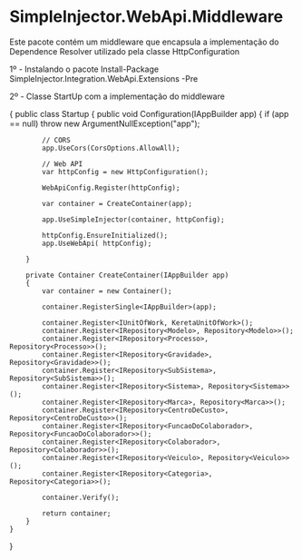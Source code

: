 # SimpleInjector.WebApi.Middleware

Este pacote contém um middleware que encapsula a implementação do Dependence Resolver utilizado pela classe HttpConfiguration

1º - Instalando o pacote
Install-Package SimpleInjector.Integration.WebApi.Extensions -Pre

2º - Classe StartUp com a implementação do middleware

{
public class Startup
    {
        public void Configuration(IAppBuilder app)
        {
            if (app == null) throw new ArgumentNullException("app");

            // CORS
            app.UseCors(CorsOptions.AllowAll);

            // Web API
            var httpConfig = new HttpConfiguration();
                        
            WebApiConfig.Register(httpConfig);
            
            var container = CreateContainer(app);

            app.UseSimpleInjector(container, httpConfig);

            httpConfig.EnsureInitialized();
            app.UseWebApi( httpConfig);

        }

        private Container CreateContainer(IAppBuilder app)
        {
            var container = new Container();

            container.RegisterSingle<IAppBuilder>(app);                      

            container.Register<IUnitOfWork, KeretaUnitOfWork>();
            container.Register<IRepository<Modelo>, Repository<Modelo>>();
            container.Register<IRepository<Processo>, Repository<Processo>>();
            container.Register<IRepository<Gravidade>, Repository<Gravidade>>();
            container.Register<IRepository<SubSistema>, Repository<SubSistema>>();
            container.Register<IRepository<Sistema>, Repository<Sistema>>();
            container.Register<IRepository<Marca>, Repository<Marca>>();
            container.Register<IRepository<CentroDeCusto>, Repository<CentroDeCusto>>();
            container.Register<IRepository<FuncaoDoColaborador>, Repository<FuncaoDoColaborador>>();
            container.Register<IRepository<Colaborador>, Repository<Colaborador>>();
            container.Register<IRepository<Veiculo>, Repository<Veiculo>>();
            container.Register<IRepository<Categoria>, Repository<Categoria>>();

            container.Verify();

            return container;
        }
    }
}


